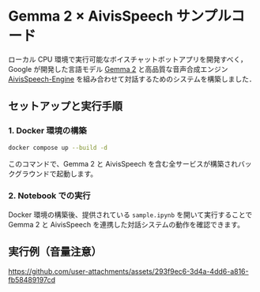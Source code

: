 # Gemma 2 × AivisSpeech サンプルコード

ローカル CPU 環境で実行可能なボイスチャットボットアプリを開発すべく，Google が開発した言語モデル [Gemma 2](https://huggingface.co/google/gemma-2-2b-jpn-it) と高品質な音声合成エンジン [AivisSpeech-Engine](https://github.com/Aivis-Project/AivisSpeech-Engine) を組み合わせて対話するためのシステムを構築しました．

## セットアップと実行手順

### 1. Docker 環境の構築

```bash
docker compose up --build -d
```

このコマンドで、Gemma 2 と AivisSpeech を含む全サービスが構築されバックグラウンドで起動します。

### 2. Notebook での実行

Docker 環境の構築後、提供されている `sample.ipynb` を開いて実行することで Gemma 2 と AivisSpeech を連携した対話システムの動作を確認できます。

## 実行例（音量注意）
https://github.com/user-attachments/assets/293f9ec6-3d4a-4dd6-a816-fb58489197cd


